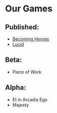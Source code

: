 Our Games
=========

Published:
----------

 - [Becoming Heroes](http://games.transneptune.net/games/becoming-heroes/)
 - [Lucid](http://games.transneptune.net/games/lucid/)

Beta:
-----

 - Piece of Work

Alpha:
------

 - Et in Arcadia Ego
 - Majesty

